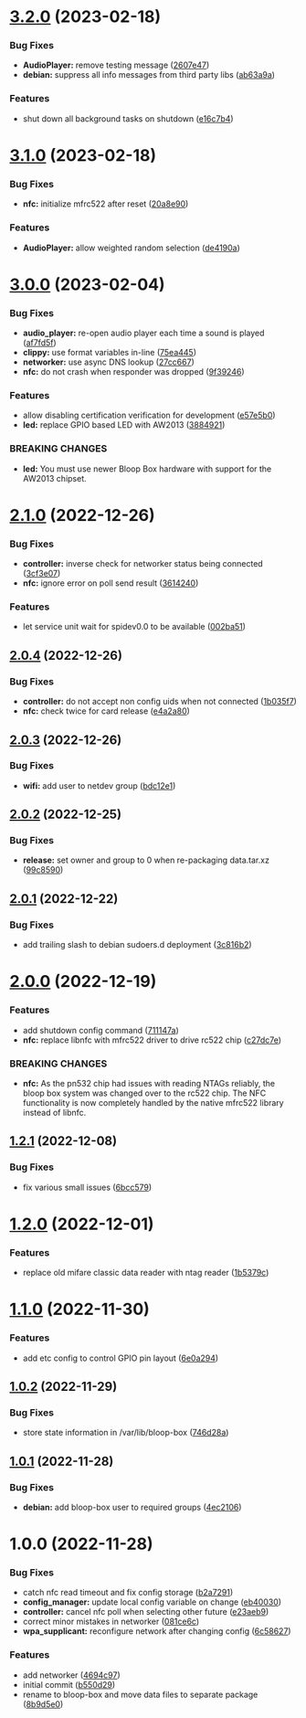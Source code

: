 # [3.2.0](https://github.com/bloop-box/bloop-box-client/compare/v3.1.0...v3.2.0) (2023-02-18)


### Bug Fixes

* **AudioPlayer:** remove testing message ([2607e47](https://github.com/bloop-box/bloop-box-client/commit/2607e47ee6ac3c2ef79fff397100ea896a95fbec))
* **debian:** suppress all info messages from third party libs ([ab63a9a](https://github.com/bloop-box/bloop-box-client/commit/ab63a9af057a51850425e71047ea9a15ac624f89))


### Features

* shut down all background tasks on shutdown ([e16c7b4](https://github.com/bloop-box/bloop-box-client/commit/e16c7b4c8d66c7fa64533fa46f3bb8cabce1946f))

# [3.1.0](https://github.com/bloop-box/bloop-box-client/compare/v3.0.0...v3.1.0) (2023-02-18)


### Bug Fixes

* **nfc:** initialize mfrc522 after reset ([20a8e90](https://github.com/bloop-box/bloop-box-client/commit/20a8e90325d282c5ec461dfd86cd014a7dca075e))


### Features

* **AudioPlayer:** allow weighted random selection ([de4190a](https://github.com/bloop-box/bloop-box-client/commit/de4190a841159c84ec090a330c5af8337e5e79b6))

# [3.0.0](https://github.com/bloop-box/bloop-box-client/compare/v2.1.0...v3.0.0) (2023-02-04)


### Bug Fixes

* **audio_player:** re-open audio player each time a sound is played ([af7fd5f](https://github.com/bloop-box/bloop-box-client/commit/af7fd5f7be82afdd1ad3938b94d79faa224af94a))
* **clippy:** use format variables in-line ([75ea445](https://github.com/bloop-box/bloop-box-client/commit/75ea4453c492c4a47f5412cc02e312d14cd4036d))
* **networker:** use async DNS lookup ([27cc667](https://github.com/bloop-box/bloop-box-client/commit/27cc667bcf19049e2e6570516478d5a5d60bc75a))
* **nfc:** do not crash when responder was dropped ([9f39246](https://github.com/bloop-box/bloop-box-client/commit/9f39246fd7b0ba9c84ec7c83233461dd42808faa))


### Features

* allow disabling certification verification for development ([e57e5b0](https://github.com/bloop-box/bloop-box-client/commit/e57e5b07088dc75fe81c06db89d56ad95492550e))
* **led:** replace GPIO based LED with AW2013 ([3884921](https://github.com/bloop-box/bloop-box-client/commit/38849214e3e9566f7144bc4eff3833afc1c88ad9))


### BREAKING CHANGES

* **led:** You must use newer Bloop Box hardware with support for the
AW2013 chipset.

# [2.1.0](https://github.com/bloop-box/bloop-box-client/compare/v2.0.4...v2.1.0) (2022-12-26)


### Bug Fixes

* **controller:** inverse check for networker status being connected ([3cf3e07](https://github.com/bloop-box/bloop-box-client/commit/3cf3e0758057ba5fbdc94e766ee34745184a47e0))
* **nfc:** ignore error on poll send result ([3614240](https://github.com/bloop-box/bloop-box-client/commit/3614240c6763d524c06d45ab2457ade2e3bfb19e))


### Features

* let service unit wait for spidev0.0 to be available ([002ba51](https://github.com/bloop-box/bloop-box-client/commit/002ba514d0211fdb894027bd3cd7c58f0b7e92f4))

## [2.0.4](https://github.com/bloop-box/bloop-box-client/compare/v2.0.3...v2.0.4) (2022-12-26)


### Bug Fixes

* **controller:** do not accept non config uids when not connected ([1b035f7](https://github.com/bloop-box/bloop-box-client/commit/1b035f7d7992bbfab1912144ad05b38d12cb4209))
* **nfc:** check twice for card release ([e4a2a80](https://github.com/bloop-box/bloop-box-client/commit/e4a2a80e66f1ab86745cf86ac7753086dc0c0fb1))

## [2.0.3](https://github.com/bloop-box/bloop-box-client/compare/v2.0.2...v2.0.3) (2022-12-26)


### Bug Fixes

* **wifi:** add user to netdev group ([bdc12e1](https://github.com/bloop-box/bloop-box-client/commit/bdc12e1a50e21b5ac062f7f61ab0d3e47362d3a8))

## [2.0.2](https://github.com/bloop-box/bloop-box-client/compare/v2.0.1...v2.0.2) (2022-12-25)


### Bug Fixes

* **release:** set owner and group to 0 when re-packaging data.tar.xz ([99c8590](https://github.com/bloop-box/bloop-box-client/commit/99c8590f26caf43f34b8c9c2345cad3f6c4cfd5f))

## [2.0.1](https://github.com/bloop-box/bloop-box-client/compare/v2.0.0...v2.0.1) (2022-12-22)


### Bug Fixes

* add trailing slash to debian sudoers.d deployment ([3c816b2](https://github.com/bloop-box/bloop-box-client/commit/3c816b2a9fd628d386308544a926192540594f60))

# [2.0.0](https://github.com/bloop-box/bloop-box-client/compare/v1.2.1...v2.0.0) (2022-12-19)


### Features

* add shutdown config command ([711147a](https://github.com/bloop-box/bloop-box-client/commit/711147a908e32bec764f20df35e23601dea715f9))
* **nfc:** replace libnfc with mfrc522 driver to drive rc522 chip ([c27dc7e](https://github.com/bloop-box/bloop-box-client/commit/c27dc7e2ad2bfdff587a799d21e0ab95be3e19de))


### BREAKING CHANGES

* **nfc:** As the pn532 chip had issues with reading NTAGs reliably, the
bloop box system was changed over to the rc522 chip. The NFC functionality is
now completely handled by the native mfrc522 library instead of libnfc.

## [1.2.1](https://github.com/bloop-box/bloop-box-client/compare/v1.2.0...v1.2.1) (2022-12-08)


### Bug Fixes

* fix various small issues ([6bcc579](https://github.com/bloop-box/bloop-box-client/commit/6bcc579fb2639d5e21d7442e5e6bbad4e1549c95))

# [1.2.0](https://github.com/bloop-box/bloop-box-client/compare/v1.1.0...v1.2.0) (2022-12-01)


### Features

* replace old mifare classic data reader with ntag reader ([1b5379c](https://github.com/bloop-box/bloop-box-client/commit/1b5379c4dcc999554df970b4447df64b36cb53d5))

# [1.1.0](https://github.com/bloop-box/bloop-box-client/compare/v1.0.2...v1.1.0) (2022-11-30)


### Features

* add etc config to control GPIO pin layout ([6e0a294](https://github.com/bloop-box/bloop-box-client/commit/6e0a294200cc1d6366a1b2a81a33fb8d0ceb583e))

## [1.0.2](https://github.com/bloop-box/bloop-box-client/compare/v1.0.1...v1.0.2) (2022-11-29)


### Bug Fixes

* store state information in /var/lib/bloop-box ([746d28a](https://github.com/bloop-box/bloop-box-client/commit/746d28a3e5857435859830e2b42fc919c5f5f15d))

## [1.0.1](https://github.com/bloop-box/bloop-box-client/compare/v1.0.0...v1.0.1) (2022-11-28)


### Bug Fixes

* **debian:** add bloop-box user to required groups ([4ec2106](https://github.com/bloop-box/bloop-box-client/commit/4ec21062ac5ef0bb6ce640e5118b337e0883e20c))

# 1.0.0 (2022-11-28)


### Bug Fixes

* catch nfc read timeout and fix config storage ([b2a7291](https://github.com/bloop-box/bloop-box-client/commit/b2a7291f6aa810a21c4a114889f88ca2b832d1d8))
* **config_manager:** update local config variable on change ([eb40030](https://github.com/bloop-box/bloop-box-client/commit/eb4003029927e8b495f998e9158170738eb69171))
* **controller:** cancel nfc poll when selecting other future ([e23aeb9](https://github.com/bloop-box/bloop-box-client/commit/e23aeb97bb8e33a92e8e73cd9ba56e30beefb0a1))
* correct minor mistakes in networker ([081ce6c](https://github.com/bloop-box/bloop-box-client/commit/081ce6cc29325ef249dce2a561bc374f43c2a21f))
* **wpa_supplicant:** reconfigure network after changing config ([6c58627](https://github.com/bloop-box/bloop-box-client/commit/6c5862786be1fdc60230a2c314c92fb2cf1e0dff))


### Features

* add networker ([4694c97](https://github.com/bloop-box/bloop-box-client/commit/4694c9734222a3d72520a7b90c8485c69b0b9891))
* initial commit ([b550d29](https://github.com/bloop-box/bloop-box-client/commit/b550d298505cbbbc4f1bb173aeaaea69d8bc9f0b))
* rename to bloop-box and move data files to separate package ([8b9d5e0](https://github.com/bloop-box/bloop-box-client/commit/8b9d5e0c7e8af27da9e81c0cdd2b52b95fc53b01))
